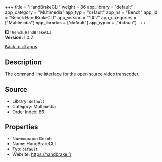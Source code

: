 ﻿+++
title = "HandBrakeCLI"
weight = 86
app_library = "default"
app_category = "Multimedia"
app_typ = "default"
app_ns = "Bench"
app_id = "Bench.HandBrakeCLI"
app_version = "1.0.2"
app_categories = ["Multimedia"]
app_libraries = ["default"]
app_types = ["default"]
+++

**ID:** `Bench.HandBrakeCLI`  
**Version:** 1.0.2  
<!--more-->

[Back to all apps](/apps/)

## Description
The command line interface for the open source video transcoder.

## Source

* Library: `default`
* Category: Multimedia
* Order Index: 86

## Properties

* Namespace: Bench
* Name: HandBrakeCLI
* Typ: `default`
* Website: <https://handbrake.fr>

